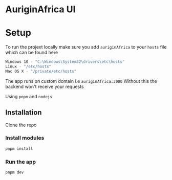 # AuriginAfrica UI

# Setup
To run the projext locally make sure you add `auriginAfrica` to your `hosts` file which can be found here 
```sh
Windows 10 - "C:\Windows\System32\drivers\etc\hosts"
Linux - "/etc/hosts"
Mac OS X - "/private/etc/hosts"
```

The app runs on custom domain i.e `auriginAfrica:3000` Without this the backend won't receive your requests

Using `pnpm` and `nodejs`

## Installation
Clone the repo
### Install modules
```sh
pnpm install
```
### Run the app
```sh
pnpm dev
```
